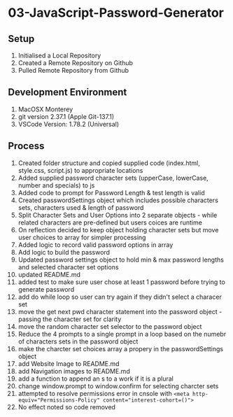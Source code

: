 # 03-JavaScript-Password-Generator

## Setup
1. Initialised a Local Repository
2. Created a Remote Repository on Github
3. Pulled Remote Repository from Github

## Development Environment
1. MacOSX Monterey
2. git version 2.37.1 (Apple Git-137.1)
3. VSCode Version: 1.78.2 (Universal)

## Process
1. Created folder structure and copied supplied code (index.html, style.css, script.js) to appropriate locations
2. Added supplied password character sets (upperCase, lowerCase, number and specials) to js
3. Added code to prompt for Password Length & test length is valid
4. Created passwordSettings object which includes possible characters sets, characters used & length of password
5. Split Character Sets and User Options into 2 separate objects - while related characters are pre-defined but users coices are runtime
6. On reflection decided to keep object holding character sets but move user choices to array for simpler processing
7. Added logic to record valid password options in array
8. Add logic to build the password
9. Updated password settings object to hold min & max password lengths and selected character set options
10. updated README.md
11. added test to make sure user chose at least 1 password before trying to  generate password
12. add do while loop so user can try again if they didn't select a characer set
13. move the get next pwd character statement into the password object - passing the character set for clarity
14. move the random character set selector to the password object
15. Reduce the 4 prompts to a single prompt in a loop based on the numebr of characters sets in the password object
16. make the charcter set choices array a propery in the passwordSettings object
17. add Website Image to README.md
18. add Navigation images to README.md
19. add a function to append an s to a work if it is a plural
20. change window.prompt to window.confirm for selecting charcter sets
21. attempted to resolve permissions error in cnsole with
 ``<meta http-equiv="Permissions-Policy" content="interest-cohort=()">``
 22. No effect noted so code removed